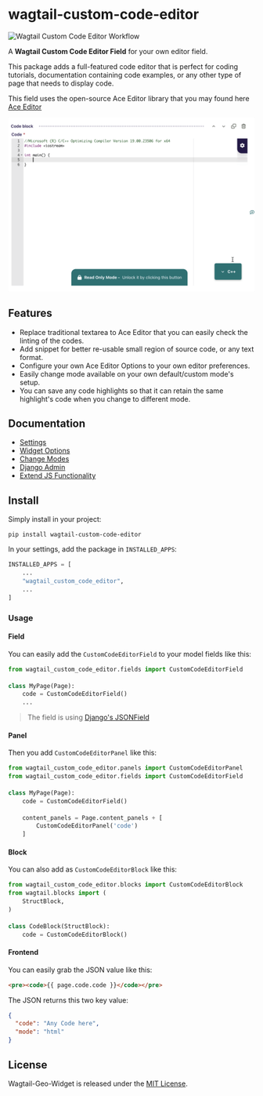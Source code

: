 # wagtail-custom-code-editor
![Wagtail Custom Code Editor Workflow](https://github.com/ammein/wagtail-custom-code-editor/actions/workflows/github-actions-check.yml/badge.svg)

A **Wagtail Custom Code Editor Field** for your own editor field.

This package adds a full-featured code editor that is perfect for coding tutorials, documentation containing code examples, or any other type of page that needs to display code.

This field uses the open-source Ace Editor library that you may found here [Ace Editor](https://ace.c9.io/)

![intro](https://raw.githubusercontent.com/ammein/wagtail-custom-code-editor/refs/heads/main/docs/intro.gif)

## Features
- Replace traditional textarea to Ace Editor that you can easily check the linting of the codes.
- Add snippet for better re-usable small region of source code, or any text format.
- Configure your own Ace Editor Options to your own editor preferences.
- Easily change mode available on your own default/custom mode's setup.
- You can save any code highlights so that it can retain the same highlight's code when you change to different mode.

## Documentation
- [Settings](https://github.com/ammein/wagtail-custom-code-editor/blob/main/docs/settings.md)
- [Widget Options](https://github.com/ammein/wagtail-custom-code-editor/blob/main/docs/options.md)
- [Change Modes](https://github.com/ammein/wagtail-custom-code-editor/blob/main/docs/modes.md)
- [Django Admin](https://github.com/ammein/wagtail-custom-code-editor/blob/main/docs/django-admin.md)
- [Extend JS Functionality](https://github.com/ammein/wagtail-custom-code-editor/blob/main/docs/extend-functionality.md)

## Install
Simply install in your project:
```shell
pip install wagtail-custom-code-editor
```

In your settings, add the package in `INSTALLED_APPS`:
```python
INSTALLED_APPS = [
    ...
    "wagtail_custom_code_editor",
    ...
]
```

### Usage

#### Field
You can easily add the `CustomCodeEditorField` to your model fields like this:
```python
from wagtail_custom_code_editor.fields import CustomCodeEditorField

class MyPage(Page):
    code = CustomCodeEditorField()
    ...
```
> The field is using [Django's JSONField](https://docs.djangoproject.com/en/5.1/ref/models/fields/#django.db.models.JSONField)

#### Panel
Then you add `CustomCodeEditorPanel` like this:

```python
from wagtail_custom_code_editor.panels import CustomCodeEditorPanel
from wagtail_custom_code_editor.fields import CustomCodeEditorField

class MyPage(Page):
    code = CustomCodeEditorField()

    content_panels = Page.content_panels + [
        CustomCodeEditorPanel('code')
    ]
```

#### Block
You can also add as `CustomCodeEditorBlock` like this:

```python
from wagtail_custom_code_editor.blocks import CustomCodeEditorBlock
from wagtail.blocks import (
    StructBlock,
)

class CodeBlock(StructBlock):
    code = CustomCodeEditorBlock()
```

#### Frontend
You can easily grab the JSON value like this:
```html
<pre><code>{{ page.code.code }}</code></pre>
```

The JSON returns this two key value:
```json
{
  "code": "Any Code here",
  "mode": "html" 
}
```

## License

Wagtail-Geo-Widget is released under the [MIT License](http://www.opensource.org/licenses/MIT).